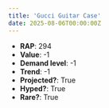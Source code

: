 ```yaml
---
title: 'Gucci Guitar Case'
date: 2025-08-06T00:00:00Z
---
```

- **RAP**: 294
- **Value**: -1
- **Demand level**: -1
- **Trend**: -1
- **Projected?**: True
- **Hyped?**: True
- **Rare?**: True
